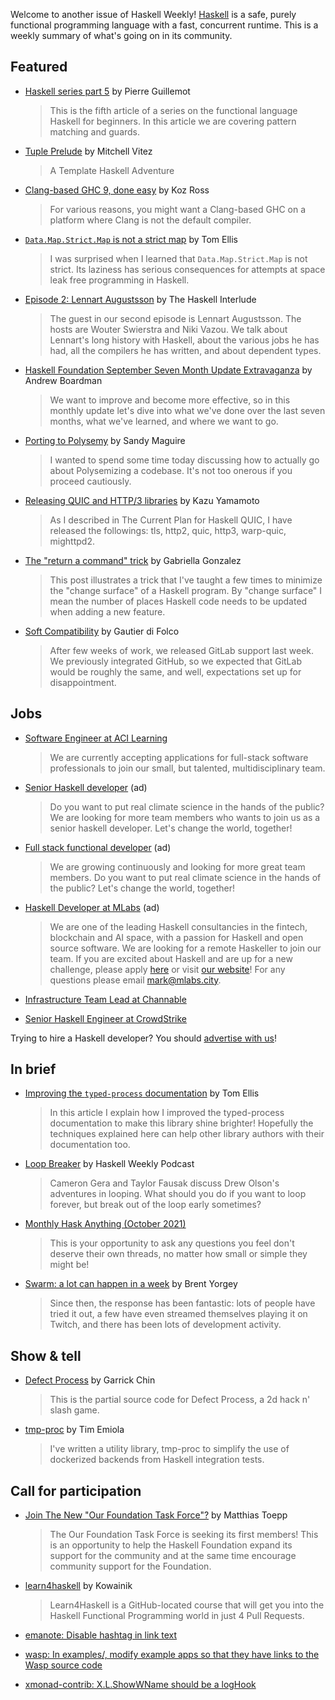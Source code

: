 Welcome to another issue of Haskell Weekly!
[Haskell](https://www.haskell.org) is a safe, purely functional programming language with a fast, concurrent runtime.
This is a weekly summary of what's going on in its community.

## Featured

- [Haskell series part 5](https://blog.kalvad.com/haskell-series-part-5/) by Pierre Guillemot
  > This is the fifth article of a series on the functional language Haskell for beginners. In this article we are covering pattern matching and guards.

- [Tuple Prelude](https://vitez.me/tuple-prelude) by Mitchell Vitez
  > A Template Haskell Adventure

- [Clang-based GHC 9, done easy](https://discourse.haskell.org/t/clang-based-ghc-9-done-easy/3387?u=taylorfausak) by Koz Ross
  > For various reasons, you might want a Clang-based GHC on a platform where Clang is not the default compiler.

- [`Data.Map.Strict.Map` is not a strict map](http://h2.jaguarpaw.co.uk/posts/data-map-strict-map-not-strict-map/) by Tom Ellis
  > I was surprised when I learned that `Data.Map.Strict.Map` is not strict. Its laziness has serious consequences for attempts at space leak free programming in Haskell.

- [Episode 2: Lennart Augustsson](https://www.buzzsprout.com/1817535/9286902-02-lennart-augustsson) by The Haskell Interlude
  > The guest in our second episode is Lennart Augustsson. The hosts are Wouter Swierstra and Niki Vazou. We talk about Lennart's long history with Haskell, about the various jobs he has had, all the compilers he has written, and about dependent types.

- [Haskell Foundation September Seven Month Update Extravaganza](https://haskell-foundation.medium.com/haskell-foundation-september-seven-month-update-extravaganza-f1533862f1e7) by Andrew Boardman
  > We want to improve and become more effective, so in this monthly update let's dive into what we've done over the last seven months, what we've learned, and where we want to go.

- [Porting to Polysemy](https://reasonablypolymorphic.com/blog/porting-to-polysemy/index.html) by Sandy Maguire
  > I wanted to spend some time today discussing how to actually go about Polysemizing a codebase. It's not too onerous if you proceed cautiously.

- [Releasing QUIC and HTTP/3 libraries](https://kazu-yamamoto.hatenablog.jp/entry/2021/10/04/153546) by Kazu Yamamoto
  > As I described in The Current Plan for Haskell QUIC, I have released the followings: tls, http2, quic, http3, warp-quic, mighttpd2.

- [The "return a command" trick](https://www.haskellforall.com/2021/10/the-return-command-trick.html) by Gabriella Gonzalez
  > This post illustrates a trick that I've taught a few times to minimize the "change surface" of a Haskell program. By "change surface" I mean the number of places Haskell code needs to be updated when adding a new feature.

- [Soft Compatibility](https://blog.hetchr.com/soft-compatibility/) by Gautier di Folco
  > After few weeks of work, we released GitLab support last week. We previously integrated GitHub, so we expected that GitLab would be roughly the same, and well, expectations set up for disappointment.

## Jobs

- [Software Engineer at ACI Learning](https://acilearning.applytojob.com/apply/kjzAYJ1SPF/Software-Engineer?referrer=20210930010931J0GSUOJG1BPYT5ED)
  > We are currently accepting applications for full-stack software professionals to join our small, but talented, multidisciplinary team.

<!-- 2021-08-19 through 2021-10-07 -->
-   [Senior Haskell developer](https://careers.carboncloud.com/jobs/1293869-senior-haskell-developer) (ad)
    > Do you want to put real climate science in the hands of the public? We are looking for more team members who wants to join us as a senior haskell developer. Let's change the world, together!

<!-- 2021-08-19 through 2021-10-07 -->
-   [Full stack functional developer](https://careers.carboncloud.com/jobs/935115-on-site-developer-functional-programming) (ad)
    > We are growing continuously and looking for more great team members. Do you want to put real climate science in the hands of the public? Let's change the world, together!

<!-- Runs from 2021-09-23 to 2021-10-14. -->
- [Haskell Developer at MLabs](https://apply.workable.com/mlabs/j/63DAAA4AEF/) (ad)
  > We are one of the leading Haskell consultancies in the fintech, blockchain and AI space, with a passion for Haskell and open source software. We are looking for a remote Haskeller to join our team. If you are excited about Haskell and are up for a new challenge, please apply [here](https://apply.workable.com/mlabs/j/63DAAA4AEF/) or visit [our website](https://mlabs.city/)! For any questions please email <mark@mlabs.city>.

- [Infrastructure Team Lead at Channable](https://jobs.channable.com/o/infrastructure-team-lead-haskell)

- [Senior Haskell Engineer at CrowdStrike](https://crowdstrike.wd5.myworkdayjobs.com/en-US/crowdstrikecareers/job/USA---Remote/Sr-Engineer---Haskell--Remote-_R5056)

Trying to hire a Haskell developer?
You should [advertise with us](https://haskellweekly.news/advertising.html)!

## In brief

- [Improving the `typed-process` documentation](http://h2.jaguarpaw.co.uk/posts/improving-the-typed-process-documentation/) by Tom Ellis
  > In this article I explain how I improved the typed-process documentation to make this library shine brighter! Hopefully the techniques explained here can help other library authors with their documentation too.

- [Loop Breaker](https://haskellweekly.news/episode/54.html) by Haskell Weekly Podcast
  > Cameron Gera and Taylor Fausak discuss Drew Olson's adventures in looping. What should you do if you want to loop forever, but break out of the loop early sometimes?

- [Monthly Hask Anything (October 2021)](https://np.reddit.com/r/haskell/comments/pzy3py/monthly_hask_anything_october_2021/)
  > This is your opportunity to ask any questions you feel don't deserve their own threads, no matter how small or simple they might be!

- [Swarm: a lot can happen in a week](https://byorgey.wordpress.com/2021/10/01/swarm-a-lot-can-happen-in-a-week/) by Brent Yorgey
  > Since then, the response has been fantastic: lots of people have tried it out, a few have even streamed themselves playing it on Twitch, and there has been lots of development activity.

## Show & tell

- [Defect Process](https://github.com/incoherentsoftware/defect-process/tree/15f2569e7d0e481c2e28c0ca3a5e72d2c049b667) by Garrick Chin
  > This is the partial source code for Defect Process, a 2d hack n' slash game.

- [tmp-proc](https://discourse.haskell.org/t/ann-tmp-proc-simplifying-docker-integration-tests/3390?u=taylorfausak) by Tim Emiola
  > I've written a utility library, tmp-proc to simplify the use of dockerized backends from Haskell integration tests.

## Call for participation

<!-- Runs from 2021-09-30 to 2021-10-07. -->
-   [Join The New "Our Foundation Task Force"?](https://discourse.haskell.org/t/join-the-new-our-foundation-task-force/3333?u=taylorfausak) by Matthias Toepp
    > The Our Foundation Task Force is seeking its first members! This is an opportunity to help the Haskell Foundation expand its support for the community and at the same time encourage community support for the Foundation.

<!-- Runs from 2021-10-07 to 2021-10-28. -->
- [learn4haskell](https://github.com/kowainik/learn4haskell) by Kowainik
  > Learn4Haskell is a GitHub-located course that will get you into the Haskell Functional Programming world in just 4 Pull Requests.

-   [emanote: Disable hashtag in link text](https://github.com/srid/emanote/issues/167)
-   [wasp: In examples/, modify example apps so that they have links to the Wasp source code](https://github.com/wasp-lang/wasp/issues/323)
-   [xmonad-contrib: X.L.ShowWName should be a logHook](https://github.com/xmonad/xmonad-contrib/issues/612)
